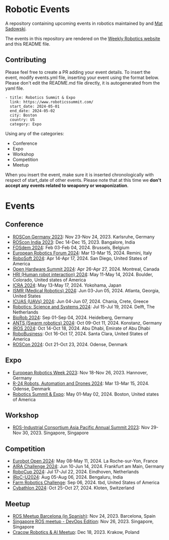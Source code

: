 # Robotic Events
A repository containing upcoming events in robotics maintained by [](https://www.linkedin.com/in/knmcguire/) and [Mat Sadowski](https://www.linkedin.com/in/mateuszsadowski/).

The events in this repository are rendered on the [Weekly Robotics website](https://www.weeklyrobotics.com/events) and this README file.

## Contributing

Please feel free to create a PR adding your event details. To insert the event, modify events.yml file, inserting your event using the format below. Please don't edit the README.md file directly, it is autogenerated from the yaml file.

```
- title: Robotics Summit & Expo
  link: https://www.roboticssummit.com/
  start_date: 2024-05-01
  end_date: 2024-05-02
  city: Boston
  country: US
  category: Expo
```

Using any of the categories:
* Conference
* Expo
* Workshop
* Competition
* Meetup

When you insert the event, make sure it is inserted chronologically with respect of start_date of other events. Please note that at this time we **don't accept any events related to weaponry or weaponization**.

# Events


## Conference


* [ROSCon Germany 2023](https://roscon2023.de/): Nov 23-Nov 24, 2023. Karlsruhe, Germany
* [ROScon India 2023](http://rosconindia.in/): Dec 14-Dec 15, 2023. Bangalore, India
* [FOSdem 2024](https://fosdem.org/2024/): Feb 03-Feb 04, 2024. Brussels, Belgium
* [European Robotics Forum 2024](https://erf2024.eu/): Mar 13-Mar 15, 2024. Remini, Italy
* [RoboSoft 2024](https://softroboticsconference.org/): Apr 14-Apr 17, 2024. San Diego, United States of America
* [Open Hardware Summit 2024](https://2024.oshwa.org/): Apr 26-Apr 27, 2024. Montreal, Canada
* [HRI (Human robot interaction) 2024](https://humanrobotinteraction.org/2024/): May 11-May 14, 2024. Boulder, Colorado, United states of America
* [ICRA 2024](https://2024.ieee-icra.org/): May 13-May 17, 2024. Yokohama, Japan
* [ISMR (Medical Robotics) 2024](https://ismr.gatech.edu/): Jun 03-Jun 05, 2024. Atlanta, Georgia, United States
* [ICUAS (UAVs) 2024](https://uasconferences.com/2024_icuas/): Jun 04-Jun 07, 2024. Chania, Crete, Greece
* [Robotics: Science and Systems 2024](https://roboticsconference.org/): Jul 15-Jul 19, 2024. Delft, The Netherlands
* [BioRob 2024](https://www.biorob2024.org/home/): Sep 01-Sep 04, 2024. Heidelberg, Germany
* [ANTS (Swarm robotics) 2024](https://www.uni-konstanz.de/ants-2024/): Oct 09-Oct 11, 2024. Konstanz, Germany
* [IROS 2024](https://iros2024-abudhabi.org/): Oct 14-Oct 18, 2024. Abu Dhabi, Emirate of Abu Dhabi
* [RoboBusiness](https://www.robobusiness.com/): Oct 16-Oct 17, 2024. Santa Clara, United States of America
* [ROSCon 2024](https://roscon.ros.org/2024/): Oct 21-Oct 23, 2024. Odense, Denmark

## Expo


* [European Robotics Week 2023](https://eu-robotics.net/eurobotics/activities/european-robotics-week/): Nov 18-Nov 26, 2023. Hannover, Germany
* [R-24 Robots, Automation and Drones 2024](https://roboticsevent.eu/en/): Mar 13-Mar 15, 2024. Odense, Denmark
* [Robotics Summit & Expo](https://www.roboticssummit.com/): May 01-May 02, 2024. Boston, United states of America

## Workshop


* [ROS-Industrial Consortium Asia Pacific Annual Summit 2023](https://reg.eventnook.com/event/rosiapworkshop2023): Nov 29-Nov 30, 2023. Singapore, Singapore

## Competition


* [Eurobot Open 2024](https://www.eurobot.org): May 08-May 11, 2024. La Roche-sur-Yon, France
* [AIRA Challenge 2024](https://www.aira-challenge.com): Jun 10-Jun 14, 2024. Frankfurt am Main, Germany
* [RoboCup 2024](https://2024.robocup.org/): Jul 17-Jul 22, 2024. Eindhoven, Netherlands
* [IRoC-U2024](https://www.ursc.gov.in/IRoC-U2024/events.jsp#main): Aug 05-Aug 06, 2024. Bengaluru, India
* [Farm Robotics Challenge](https://farmroboticschallenge.ai/): Sep 06, 2024. tbd, United States of America
* [Cybathlon 2024](https://cybathlon.ethz.ch/en/events/edition/cybathlon-2024): Oct 25-Oct 27, 2024. Kloten, Switzerland

## Meetup


* [ROS Meetup Barcelona (in Spanish)](https://www.eventbrite.com/e/entradas-ros-meetup-barcelona-739724173917?a): Nov 24, 2023. Barcelona, Spain
* [Singapore ROS meetup - DevOps Edition](https://www.meetup.com/singapore-ros-meetup/events/297234587/): Nov 26, 2023. Singapore, Singapore
* [Cracow Robotics & AI Meetup](https://www.meetup.com/cracow-robotics-ai-club/events/297237461/): Dec 18, 2023. Krakow, Poland
